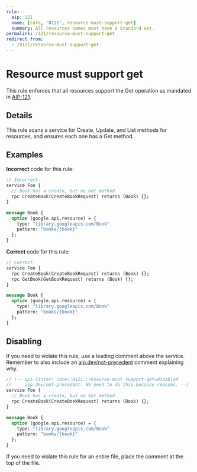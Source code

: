 ```yaml
---
rule:
  aip: 121
  name: [core, '0121', resource-must-support-get]
  summary: All resources names must have a Standard Get.
permalink: /121/resource-must-support-get
redirect_from:
  - /0121/resource-must-support-get
---
```


# Resource must support get

This rule enforces that all resources support the Get operation as mandated in
[AIP-121][].

## Details

This rule scans a service for Create, Update, and List methods for resources,
and ensures each one has a Get method.

## Examples

**Incorrect** code for this rule:

```proto
// Incorrect.
service Foo {
  // Book has a create, but no Get method.
  rpc CreateBook(CreateBookRequest) returns (Book) {};
}

message Book {
  option (google.api.resource) = {
    type: "library.googleapis.com/Book"
    pattern: "books/{book}"
  };
}
```

**Correct** code for this rule:

```proto
// Correct.
service Foo {
  rpc CreateBook(CreateBookRequest) returns (Book) {};
  rpc GetBook(GetBookRequest) returns (Book) {};
}

message Book {
  option (google.api.resource) = {
    type: "library.googleapis.com/Book"
    pattern: "books/{book}"
  };
}
```

## Disabling

If you need to violate this rule, use a leading comment above the service.
Remember to also include an [aip.dev/not-precedent][] comment explaining why.

```proto
// (-- api-linter: core::0121::resource-must-support-get=disabled
//     aip.dev/not-precedent: We need to do this because reasons. --)
service Foo {
  // Book has a create, but no Get method.
  rpc CreateBook(CreateBookRequest) returns (Book) {};
}

message Book {
  option (google.api.resource) = {
    type: "library.googleapis.com/Book"
    pattern: "books/{book}"
  };
}
```

If you need to violate this rule for an entire file, place the comment at the
top of the file.

[aip-121]: https://aip.dev/121
[aip.dev/not-precedent]: https://aip.dev/not-precedent